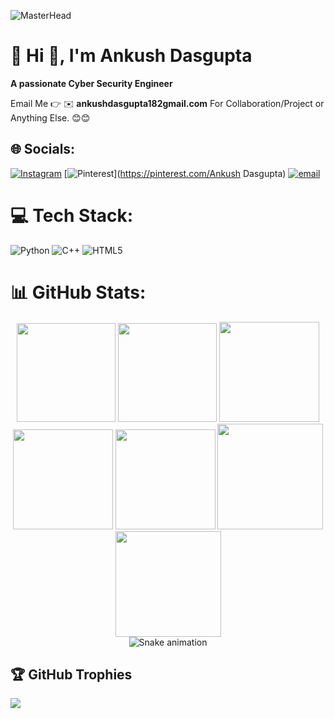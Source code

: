 ![MasterHead](https://user-images.githubusercontent.com/74038190/225813708-98b745f2-7d22-48cf-9150-083f1b00d6c9.gif)

# 💫 Hi 👋, I'm Ankush Dasgupta
**A passionate Cyber Security Engineer**

Email Me 👉 ✉️ **ankushdasgupta182gmail.com** For Collaboration/Project or Anything Else. 😊😊

## 🌐 Socials:
[![Instagram](https://img.shields.io/badge/Instagram-%23E4405F.svg?logo=Instagram&logoColor=white)](https://instagram.com/ankush-dasgupta) [![Pinterest](https://img.shields.io/badge/Pinterest-%23E60023.svg?logo=Pinterest&logoColor=white)](https://pinterest.com/Ankush Dasgupta) [![email](https://img.shields.io/badge/Email-D14836?logo=gmail&logoColor=white)](mailto:ankushdasgupta18@gmail.com) 

# 💻 Tech Stack:
![Python](https://img.shields.io/badge/python-3670A0?style=for-the-badge&logo=python&logoColor=ffdd54) ![C++](https://img.shields.io/badge/c++-%2300599C.svg?style=for-the-badge&logo=c%2B%2B&logoColor=white) ![HTML5](https://img.shields.io/badge/html5-%23E34F26.svg?style=for-the-badge&logo=html5&logoColor=white)

# 📊 GitHub Stats:

<div align="center">

<img height="158em" src="https://github-profile-summary-cards.vercel.app/api/cards/profile-details?username=Ankush-Das-Gupta&theme=radical">
<img height="158em" src="https://github-profile-summary-cards.vercel.app/api/cards/stats?username=Ankush-Das-Gupta&theme=radical">
<img height="160em" src="https://github-profile-summary-cards.vercel.app/api/cards/repos-per-language?username=Ankush-Das-Gupta&theme=radical">
<img height="160em" src="https://github-profile-summary-cards.vercel.app/api/cards/most-commit-language?username=Ankush-Das-Gupta&theme=radical">
<img height="160em" src="https://github-profile-summary-cards.vercel.app/api/cards/productive-time?username=Ankush-Das-Gupta&theme=radical&utcOffset=8">
<img height="169em" src="https://github-readme-stats.vercel.app/api?username=Ankush-Das-Gupta&theme=radical&hide_border=false&include_all_commits=false&count_private=false">
<img height="169em" src="https://github-readme-streak-stats.herokuapp.com/?user=Ankush-Das-Gupta&theme=radical">

</div>



<!-- Snake Game Repo View -->

<div align="center">
  <img src="https://profile-readme-generator.com/assets/snake.svg" alt="Snake animation" />
</div>

## 🏆 GitHub Trophies
![](https://github-profile-trophy.vercel.app/?username=Ankush-Das-Gupta&theme=radical&no-frame=false&no-bg=true&margin-w=4)


